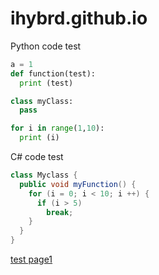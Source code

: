 # ihybrd.github.io

Python code test
```python
a = 1
def function(test):
  print (test)

class myClass:
  pass

for i in range(1,10):
  print (i)
```

C# code test
```csharp
class Myclass {
  public void myFunction() {
    for (i = 0; i < 10; i ++) {
      if (i > 5)
        break;
    }
  }
}
```

[test page1](test_page1.md)

